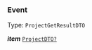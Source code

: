 

### Event

Type: `ProjectGetResultDTO`  
<article>

***item*** [`ProjectDTO?`](/docs/project--page#project) 

</article>


